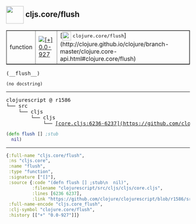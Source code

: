 ## <img width="48px" valign="middle" src="http://i.imgur.com/Hi20huC.png"> cljs.core/flush

 <table border="1">
<tr>
<td>function</td>
<td><a href="https://github.com/cljsinfo/api-refs/tree/0.0-927"><img valign="middle" alt="[+] 0.0-927" src="https://img.shields.io/badge/+-0.0--927-lightgrey.svg"></a> </td>
<td>
[<img height="24px" valign="middle" src="http://i.imgur.com/1GjPKvB.png"> <samp>clojure.core/flush</samp>](http://clojure.github.io/clojure/branch-master/clojure.core-api.html#clojure.core/flush)
</td>
</tr>
</table>

 <samp>
(__flush__)<br>
</samp>

```
(no docstring)
```

---

 <pre>
clojurescript @ r1586
└── src
    └── cljs
        └── cljs
            └── <ins>[core.cljs:6236-6237](https://github.com/clojure/clojurescript/blob/r1586/src/cljs/cljs/core.cljs#L6236-L6237)</ins>
</pre>

```clj
(defn flush [] ;stub
  nil)
```


---

```clj
{:full-name "cljs.core/flush",
 :ns "cljs.core",
 :name "flush",
 :type "function",
 :signature ["[]"],
 :source {:code "(defn flush [] ;stub\n  nil)",
          :filename "clojurescript/src/cljs/cljs/core.cljs",
          :lines [6236 6237],
          :link "https://github.com/clojure/clojurescript/blob/r1586/src/cljs/cljs/core.cljs#L6236-L6237"},
 :full-name-encode "cljs.core_flush",
 :clj-symbol "clojure.core/flush",
 :history [["+" "0.0-927"]]}

```
